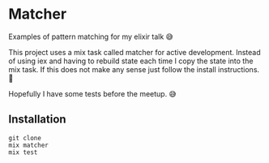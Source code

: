 # Matcher

Examples of pattern matching for my elixir talk 😅

This project uses a mix task called matcher for active development. Instead of using iex and having to rebuild state each time I copy the state into the mix task. If this does not make any sense just follow the install instructions. 🙂 

Hopefully I have some tests before the meetup. 😅

## Installation
```
git clone 
mix matcher
mix test
```

<!--
Documentation can be generated with [ExDoc](https://github.com/elixir-lang/ex_doc)
and published on [HexDocs](https://hexdocs.pm). Once published, the docs can
be found at [https://hexdocs.pm/matcher](https://hexdocs.pm/matcher).
-->
